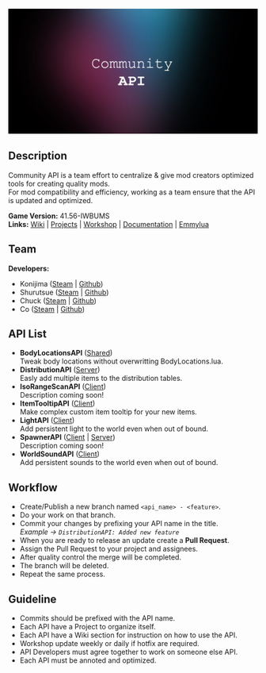 ![Banner](https://github.com/Konijima/PZ-Community-API/blob/master/banner.png?raw=true)
  
## Description
Community API is a team effort to centralize & give mod creators optimized tools for creating quality mods.  
For mod compatibility and efficiency, working as a team ensure that the API is updated and optimized.  
  
**Game Version:** 41.56-IWBUMS  
**Links:** [Wiki](https://github.com/Konijima/PZ-Community-API/wiki) | [Projects](https://github.com/Konijima/PZ-Community-API/projects) | [Workshop](https://github.com/Konijima/PZ-Community-API) | [Documentation](https://quarantin.github.io/zomboid-javadoc/41.56/) | [Emmylua](https://emmylua.github.io/)
  
## Team
**Developers:** 
- Konijima ([Steam](https://steamcommunity.com/id/konijima/myworkshopfiles/?appid=108600) | [Github](https://github.com/Konijima))  
- Shurutsue ([Steam](https://steamcommunity.com/id/Shurutsue/myworkshopfiles/?appid=108600) | [Github](https://github.com/Shurutsue))  
- Chuck ([Steam](https://steamcommunity.com/id/Chuckleberry_Finn/myworkshopfiles/?appid=108600) | [Github](https://github.com/ChuckTheSheep))  
- Co ([Steam](https://steamcommunity.com/profiles/76561198056536755/myworkshopfiles/?appid=108600) | [Github](https://github.com/quarantin))  
  
## API List
- **BodyLocationsAPI** ([Shared](https://github.com/Konijima/PZ-Community-API/tree/master/media/lua/shared/BodyLocationsAPI))  
Tweak body locations without overwritting BodyLocations.lua.  
- **DistributionAPI** ([Server](https://github.com/Konijima/PZ-Community-API/tree/master/media/lua/server/DistributionAPI))  
Easly add multiple items to the distribution tables.  
- **IsoRangeScanAPI** ([Client](https://github.com/Konijima/PZ-Community-API/tree/master/media/lua/client/IsoRangeScanAPI))  
Description coming soon!  
- **ItemTooltipAPI** ([Client](https://github.com/Konijima/PZ-Community-API/tree/master/media/lua/client/ItemTooltipAPI))  
Make complex custom item tooltip for your new items.  
- **LightAPI** ([Client](https://github.com/Konijima/PZ-Community-API/tree/master/media/lua/client/LightAPI))  
Add persistent light to the world even when out of bound.  
- **SpawnerAPI** ([Client](https://github.com/Konijima/PZ-Community-API/tree/master/media/lua/client/SpawnerAPI) | [Server](https://github.com/Konijima/PZ-Community-API/tree/master/media/lua/server/SpawnerAPI))  
Description coming soon!  
- **WorldSoundAPI** ([Client](https://github.com/Konijima/PZ-Community-API/tree/master/media/lua/client/WorldSoundAPI))  
Add persistent sounds to the world even when out of bound.  
  
## Workflow
- Create/Publish a new branch named `<api_name> - <feature>`.  
- Do your work on that branch.  
- Commit your changes by prefixing your API name in the title.  
*Example -> `DistributionAPI: Added new feature`*  
- When you are ready to release an update create a **Pull Request**.  
- Assign the Pull Request to your project and assignees.  
- After quality control the merge will be completed.  
- The branch will be deleted.  
- Repeat the same process.  
  
## Guideline
- Commits should be prefixed with the API name.  
- Each API have a Project to organize itself.  
- Each API have a Wiki section for instruction on how to use the API.  
- Workshop update weekly or daily if hotfix are required.  
- API Developers must agree together to work on someone else API.  
- Each API must be annoted and optimized.  
